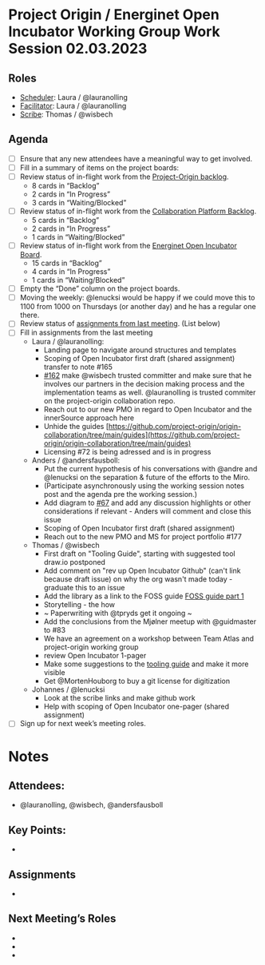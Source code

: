 # Project Origin / Energinet Open Incubator Working Group Work Session 02.03.2023

## Roles
- [Scheduler]: Laura / @lauranolling 
- [Facilitator]: Laura / @lauranolling
- [Scribe]: Thomas / @wisbech 

## Agenda
- [ ] Ensure that any new attendees have a meaningful way to get involved.
- [ ] Fill in a summary of items on the project boards:
- [ ] Review status of in-flight work from the [Project-Origin backlog](https://github.com/orgs/project-origin/projects/6/views/1).
  - 8 cards in “Backlog” 
  - 2 cards in “In Progress” 
  - 3 cards in “Waiting/Blocked”
- [ ] Review status of in-flight work from the [Collaboration Platform Backlog](https://github.com/orgs/project-origin/projects/2/views/1).
  - 5 cards in “Backlog” 
  - 2 cards in “In Progress” 
  - 1 cards in “Waiting/Blocked” 
- [ ] Review status of in-flight work from the [Energinet Open Incubator Board](https://github.com/orgs/project-origin/projects/11/views/2).
  - 15 cards in “Backlog” 
  - 4 cards in “In Progress” 
  - 1 cards in “Waiting/Blocked”
- [ ] Empty the “Done” column on the project boards.
- [ ] Moving the weekly: @lenucksi would be happy if we could move this to 1100 from 1000 on Thursdays (or another day) and he has a regular one there.
- [ ] Review status of [assignments from last meeting](https://github.com/project-origin/origin-collaboration/blob/main/meeting-minutes/project-origin-working-session-02-02-2023.md). (List below)
- [ ] Fill in assignments from the last meeting
  - Laura / @lauranolling:
    - Landing page to navigate around structures and templates
    - Scoping of Open Incubator first draft (shared assignment) transfer to note #165 
    - [#162](https://github.com/project-origin/origin-collaboration/issues/162) make @wisbech trusted committer and make sure that he involves our partners in the decision making process and the implementation teams as well. @lauranolling is trusted commiter on the project-origin collaboration repo.
    - Reach out to our new PMO in regard to Open Incubator and the innerSource approach here
    - Unhide the guides [https://github.com/project-origin/origin-collaboration/tree/main/guides](https://github.com/project-origin/origin-collaboration/tree/main/guides)
    - Licensing #72 is being adressed and is in progress
  - Anders / @andersfausboll:
    - Put the current hypothesis of his conversations with @andre and @lenucksi on the separation & future of the efforts to the Miro.  
    - (Participate asynchronously using the working session notes post and the agenda pre the working session.)
    - Add diagram to [#67](https://github.com/project-origin/origin-collaboration/issues/67) and add any discussion highlights or other considerations if relevant - Anders will comment and close this issue
    - Scoping of Open Incubator first draft (shared assignment)
    - Reach out to the new PMO and MS for project portfolio #177
  - Thomas / @wisbech 
    - First draft on "Tooling Guide", starting with suggested tool draw.io  postponed 
    - Add comment on "rev up Open Incubator Github" (can't link because draft issue) on why the org wasn't made today - graduate this to an issue
    - Add the library as a link to the FOSS guide [FOSS guide part 1](https://github.com/orgs/project-origin/projects/11/views/1?pane=issue&itemId=19492319)
    - Storytelling - the how
    - ~ Paperwriting with @tpryds get it ongoing  ~
    - Add the conclusions from the Mjølner meetup with @guidmaster to #83 
    - We have an agreement on a workshop between Team Atlas and project-origin working group
    - review Open Incubator 1-pager
    - Make some suggestions to the [tooling guide](https://github.com/project-origin/origin-collaboration/tree/main/guides) and make it more visible
    - Get @MortenHouborg to buy a git license for digitization
  - Johannes / @lenucksi
    - Look at the scribe links and make github work 
    - Help with scoping of Open Incubator one-pager (shared assignment)
- [ ] Sign up for next week’s meeting roles.

# Notes

## Attendees:
- @lauranolling, @wisbech, @andersfausboll 

## Key Points:
- 

## Assignments
- 

## Next Meeting’s Roles

- [Scheduler]:  @lauranolling 
- [Facilitator]:  @wisbech 
- [Scribe]: @lauranolling 

<!-- something tells me we need to fix the anchorlink style use here... -->

[Project board Project-Origin]: https://github.com/orgs/project-origin/projects/6/views/2
[Project board Collaboration Platform]: https://github.com/orgs/project-origin/projects/2/views/1
[Project board Energinet Open Incubator]: https://github.com/orgs/project-origin/projects/11

[Scheduler]: https://github.com/project-origin/origin-collaboration/blob/main/meeting-docs/roles.md#scheduler
[Facilitator]: https://github.com/project-origin/origin-collaboration/blob/main/meeting-docs/roles.md#facilitator
[Scribe]: https://github.com/project-origin/origin-collaboration/blob/main/meeting-docs/roles.md#scribe
